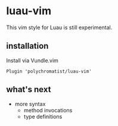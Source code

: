 # luau-vim
This vim style for Luau is still experimental.

## installation
Install via Vundle.vim

``Plugin 'polychromatist/luau-vim'``

## what's next
- more syntax
  - method invocations
  - type definitions
